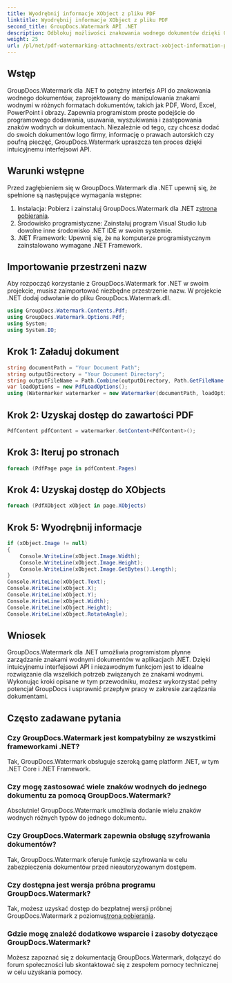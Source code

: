 ```yaml
---
title: Wyodrębnij informacje XObject z pliku PDF
linktitle: Wyodrębnij informacje XObject z pliku PDF
second_title: GroupDocs.Watermark API .NET
description: Odblokuj możliwości znakowania wodnego dokumentów dzięki GroupDocs.Watermark dla .NET. Bezproblemowo zarządzaj znakami wodnymi w plikach PDF, dokumentach programu Word i obrazach.
weight: 25
url: /pl/net/pdf-watermarking-attachments/extract-xobject-information-pdf/
---
```

## Wstęp
GroupDocs.Watermark dla .NET to potężny interfejs API do znakowania wodnego dokumentów, zaprojektowany do manipulowania znakami wodnymi w różnych formatach dokumentów, takich jak PDF, Word, Excel, PowerPoint i obrazy. Zapewnia programistom proste podejście do programowego dodawania, usuwania, wyszukiwania i zastępowania znaków wodnych w dokumentach. Niezależnie od tego, czy chcesz dodać do swoich dokumentów logo firmy, informację o prawach autorskich czy poufną pieczęć, GroupDocs.Watermark upraszcza ten proces dzięki intuicyjnemu interfejsowi API.
## Warunki wstępne
Przed zagłębieniem się w GroupDocs.Watermark dla .NET upewnij się, że spełnione są następujące wymagania wstępne:
1. Instalacja: Pobierz i zainstaluj GroupDocs.Watermark dla .NET z[strona pobierania](https://releases.groupdocs.com/Watermark/net/).
2. Środowisko programistyczne: Zainstaluj program Visual Studio lub dowolne inne środowisko .NET IDE w swoim systemie.
3. .NET Framework: Upewnij się, że na komputerze programistycznym zainstalowano wymagane .NET Framework.

## Importowanie przestrzeni nazw
Aby rozpocząć korzystanie z GroupDocs.Watermark for .NET w swoim projekcie, musisz zaimportować niezbędne przestrzenie nazw.
W projekcie .NET dodaj odwołanie do pliku GroupDocs.Watermark.dll.
```csharp
using GroupDocs.Watermark.Contents.Pdf;
using GroupDocs.Watermark.Options.Pdf;
using System;
using System.IO;
```
## Krok 1: Załaduj dokument
```csharp
string documentPath = "Your Document Path";
string outputDirectory = "Your Document Directory";
string outputFileName = Path.Combine(outputDirectory, Path.GetFileName(documentPath));
var loadOptions = new PdfLoadOptions();
using (Watermarker watermarker = new Watermarker(documentPath, loadOptions))
```
## Krok 2: Uzyskaj dostęp do zawartości PDF
```csharp
PdfContent pdfContent = watermarker.GetContent<PdfContent>();
```
## Krok 3: Iteruj po stronach
```csharp
foreach (PdfPage page in pdfContent.Pages)
```
## Krok 4: Uzyskaj dostęp do XObjects
```csharp
foreach (PdfXObject xObject in page.XObjects)
```
## Krok 5: Wyodrębnij informacje
```csharp
if (xObject.Image != null)
{
    Console.WriteLine(xObject.Image.Width);
    Console.WriteLine(xObject.Image.Height);
    Console.WriteLine(xObject.Image.GetBytes().Length);
}
Console.WriteLine(xObject.Text);
Console.WriteLine(xObject.X);
Console.WriteLine(xObject.Y);
Console.WriteLine(xObject.Width);
Console.WriteLine(xObject.Height);
Console.WriteLine(xObject.RotateAngle);
```

## Wniosek
GroupDocs.Watermark dla .NET umożliwia programistom płynne zarządzanie znakami wodnymi dokumentów w aplikacjach .NET. Dzięki intuicyjnemu interfejsowi API i niezawodnym funkcjom jest to idealne rozwiązanie dla wszelkich potrzeb związanych ze znakami wodnymi. Wykonując kroki opisane w tym przewodniku, możesz wykorzystać pełny potencjał GroupDocs i usprawnić przepływ pracy w zakresie zarządzania dokumentami.
## Często zadawane pytania
### Czy GroupDocs.Watermark jest kompatybilny ze wszystkimi frameworkami .NET?
Tak, GroupDocs.Watermark obsługuje szeroką gamę platform .NET, w tym .NET Core i .NET Framework.
### Czy mogę zastosować wiele znaków wodnych do jednego dokumentu za pomocą GroupDocs.Watermark?
Absolutnie! GroupDocs.Watermark umożliwia dodanie wielu znaków wodnych różnych typów do jednego dokumentu.
### Czy GroupDocs.Watermark zapewnia obsługę szyfrowania dokumentów?
Tak, GroupDocs.Watermark oferuje funkcje szyfrowania w celu zabezpieczenia dokumentów przed nieautoryzowanym dostępem.
### Czy dostępna jest wersja próbna programu GroupDocs.Watermark?
 Tak, możesz uzyskać dostęp do bezpłatnej wersji próbnej GroupDocs.Watermark z poziomu[strona pobierania](https://releases.groupdocs.com/).
### Gdzie mogę znaleźć dodatkowe wsparcie i zasoby dotyczące GroupDocs.Watermark?
Możesz zapoznać się z dokumentacją GroupDocs.Watermark, dołączyć do forum społeczności lub skontaktować się z zespołem pomocy technicznej w celu uzyskania pomocy.